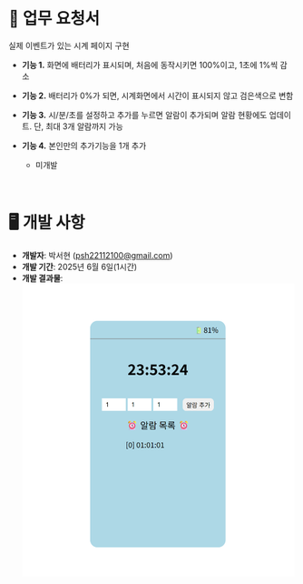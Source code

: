 # 📜 업무 요청서

실제 이벤트가 있는 시계 페이지 구현

- **기능 1.** 화면에 배터리가 표시되며, 처음에 동작시키면 100%이고, 1초에 1%씩 감소

- **기능 2.** 배터리가 0%가 되면, 시계화면에서 시간이 표시되지 않고 검은색으로 변함

- **기능 3.** 시/분/초를 설정하고 추가를 누르면 알람이 추가되며 알람 현황에도 업데이트. 단, 최대 3개 알람까지 가능

- **기능 4.** 본인만의 추가기능을 1개 추가
  - 미개발

<br>

# 🖥️ 개발 사항

- **개발자**: 박서현 (psh22112100@gmail.com)
- **개발 기간**: 2025년 6월 6일(1시간)
- **개발 결과물**:
  ![alt text](./개발_결과물.png)
